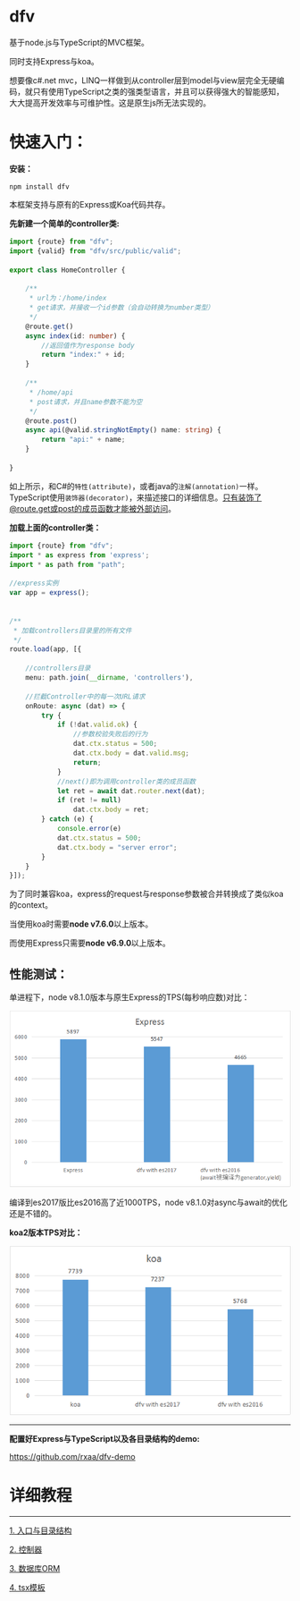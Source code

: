 # dfv

基于node.js与TypeScript的MVC框架。

同时支持Express与koa。

想要像c#.net mvc，LINQ一样做到从controller层到model与view层完全无硬编码，就只有使用TypeScript之类的强类型语言，并且可以获得强大的智能感知，大大提高开发效率与可维护性。这是原生js所无法实现的。

# 快速入门：

**安装：**

```shell
npm install dfv
```

本框架支持与原有的Express或Koa代码共存。

**先新建一个简单的controller类:**

```typescript
import {route} from "dfv";
import {valid} from "dfv/src/public/valid";

export class HomeController {

    /**
     * url为：/home/index
     * get请求，并接收一个id参数（会自动转换为number类型）
     */
    @route.get()
    async index(id: number) {
        //返回值作为response body
        return "index:" + id;
    }

    /**
     * /home/api
     * post请求，并且name参数不能为空
     */
    @route.post()
    async api(@valid.stringNotEmpty() name: string) {
        return "api:" + name;
    }

}
```

如上所示，和C#的`特性(attribute)`，或者java的`注解(annotation)`一样。TypeScript使用`装饰器(decorator)`，来描述接口的详细信息。只有装饰了@route.get或post的成员函数才能被外部访问。

**加载上面的controller类：**

```typescript
import {route} from "dfv";
import * as express from 'express';
import * as path from "path";

//express实例
var app = express();


/**
 * 加载controllers目录里的所有文件
 */
route.load(app, [{
  	
    //controllers目录
    menu: path.join(__dirname, 'controllers'),
  
    //拦截Controller中的每一次URL请求
    onRoute: async (dat) => {
        try {
            if (!dat.valid.ok) {
                //参数校验失败后的行为
                dat.ctx.status = 500;
                dat.ctx.body = dat.valid.msg;
                return;
            }
            //next()即为调用controller类的成员函数
            let ret = await dat.router.next(dat);
            if (ret != null)
                dat.ctx.body = ret;
        } catch (e) {
            console.error(e)
            dat.ctx.status = 500;
            dat.ctx.body = "server error";
        }
    }
}]);
```

为了同时兼容koa，express的request与response参数被合并转换成了类似koa的context。

当使用koa时需要**node v7.6.0**以上版本。

而使用Express只需要**node v6.9.0**以上版本。

## 性能测试：

单进程下，node v8.1.0版本与原生Express的TPS(每秒响应数)对比：

![](/doc/performance.png)

编译到es2017版比es2016高了近1000TPS，node v8.1.0对async与await的优化还是不错的。

**koa2版本TPS对比：**

![](/doc/performance_koa.png)

------

**配置好Express与TypeScript以及各目录结构的demo:**

https://github.com/rxaa/dfv-demo

# 详细教程

------

[1. 入口与目录结构](doc/1.start.md)

[2. 控制器](doc/2.controller.md)

[3.  数据库ORM](doc/3.orm.md)

[4. tsx模板](doc/4.tsx.md)

